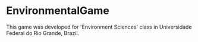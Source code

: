 # EnvironmentalGame
This game was developed for 'Environment Sciences' class in Universidade Federal do Rio Grande, Brazil.
